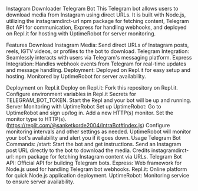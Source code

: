 Instagram Downloader Telegram Bot
This Telegram bot allows users to download media from Instagram using direct URLs. It is built with Node.js, utilizing the instagramdirct-url npm package for fetching content, Telegram Bot API for communication, Express for handling webhooks, and deployed on Repl.it for hosting with UptimeRobot for server monitoring.

Features
Download Instagram Media: Send direct URLs of Instagram posts, reels, IGTV videos, or profiles to the bot to download.
Telegram Integration: Seamlessly interacts with users via Telegram's messaging platform.
Express Integration: Handles webhook events from Telegram for real-time updates and message handling.
Deployment: Deployed on Repl.it for easy setup and hosting. Monitored by UptimeRobot for server availability.

Deployment on Repl.it
Deploy on Repl.it:
Fork this repository on Repl.it.
Configure environment variables in Repl.it Secrets for TELEGRAM_BOT_TOKEN.
Start the Repl and your bot will be up and running.
Server Monitoring with UptimeRobot
Set up UptimeRobot:
Go to UptimeRobot and sign up/log in.
Add a new HTTP(s) monitor.
Set the monitor type to HTTP(s).
(https://replit.com/@sanketkorde2004/IntraBot#index.js)
Configure monitoring intervals and other settings as needed.
UptimeRobot will monitor your bot's availability and alert you if it goes down.
Usage
Telegram Bot Commands:
/start: Start the bot and get instructions.
Send an Instagram post URL directly to the bot to download the media.
Credits
instagramdirct-url: npm package for fetching Instagram content via URLs.
Telegram Bot API: Official API for building Telegram bots.
Express: Web framework for Node.js used for handling Telegram bot webhooks.
Repl.it: Online platform for quick Node.js application deployment.
UptimeRobot: Monitoring service to ensure server availability.
